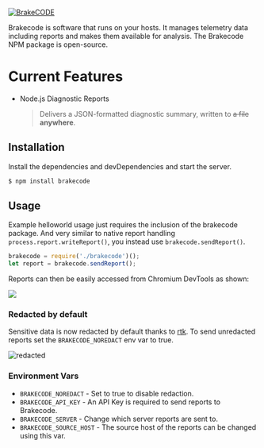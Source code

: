 [![BrakeCODE](https://june07.github.io/image/titleLogoBlack.png)](https://brakecode.com)

Brakecode is software that runs on your hosts.  It manages telemetry data including reports and makes them available for analysis.  The Brakecode NPM package is open-source.

# Current Features
  - Node.js Diagnostic Reports
    > Delivers a JSON-formatted diagnostic summary, written to ~~a file~~ **anywhere**.

## Installation
Install the dependencies and devDependencies and start the server.

```sh
$ npm install brakecode
```

## Usage
Example helloworld usage just requires the inclusion of the brakecode package.  And very similar to native report handling `process.report.writeReport()`, you instead use `brakecode.sendReport()`.

```node.js
brakecode = require('./brakecode')();
let report = brakecode.sendReport();
```
Reports can then be easily accessed from Chromium DevTools as shown:

![](https://res.cloudinary.com/june07/image/upload/v1575921920/brakecode/Annotation_2019-12-09_0927536-edited.png)

### Redacted by default

Sensitive data is now redacted by default thanks to [rtk](https://github.com/IBM/report-toolkit).  To send unredacted reports set the `BRAKECODE_NOREDACT` env var to true.

![redacted](https://res.cloudinary.com/june07/image/upload/v1577398429/brakecode/Annotation_2019-12-26_140522.png)
### Environment Vars

  - `BRAKECODE_NOREDACT` - Set to true to disable redaction.
  - `BRAKECODE_API_KEY` - An API Key is required to send reports to Brakecode.
  - `BRAKECODE_SERVER` - Change which server reports are sent to.
  - `BRAKECODE_SOURCE_HOST` - The source host of the reports can be changed using this var.